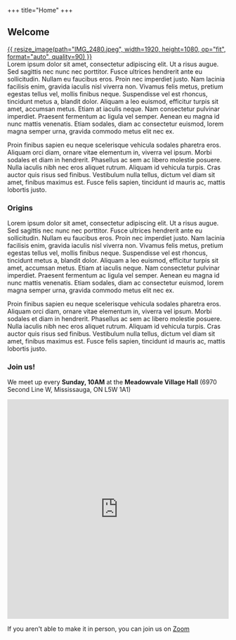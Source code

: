 +++
title="Home"
+++
<style>
	div.images img {
		width: 100%;
		display: flex;
		padding-bottom: 20px;
		justify-content: center;
	}
</style>

## Welcome

<div class="images">
	<a href="/about-us">
		{{ resize_image(path="IMG_2480.jpeg", width=1920, height=1080, op="fit", format="auto", quality=90) }}
	</a>
</div>

<div class="text">
Lorem ipsum dolor sit amet, consectetur adipiscing elit. Ut a risus augue. Sed sagittis nec nunc nec porttitor. Fusce ultrices hendrerit ante eu sollicitudin. Nullam eu faucibus eros. Proin nec imperdiet justo. Nam lacinia facilisis enim, gravida iaculis nisl viverra non. Vivamus felis metus, pretium egestas tellus vel, mollis finibus neque. Suspendisse vel est rhoncus, tincidunt metus a, blandit dolor. Aliquam a leo euismod, efficitur turpis sit amet, accumsan metus. Etiam at iaculis neque. Nam consectetur pulvinar imperdiet. Praesent fermentum ac ligula vel semper. Aenean eu magna id nunc mattis venenatis. Etiam sodales, diam ac consectetur euismod, lorem magna semper urna, gravida commodo metus elit nec ex.

Proin finibus sapien eu neque scelerisque vehicula sodales pharetra eros. Aliquam orci diam, ornare vitae elementum in, viverra vel ipsum. Morbi sodales et diam in hendrerit. Phasellus ac sem ac libero molestie posuere. Nulla iaculis nibh nec eros aliquet rutrum. Aliquam id vehicula turpis. Cras auctor quis risus sed finibus. Vestibulum nulla tellus, dictum vel diam sit amet, finibus maximus est. Fusce felis sapien, tincidunt id mauris ac, mattis lobortis justo. 
</div>

### Origins
Lorem ipsum dolor sit amet, consectetur adipiscing elit. Ut a risus augue. Sed sagittis nec nunc nec porttitor. Fusce ultrices hendrerit ante eu sollicitudin. Nullam eu faucibus eros. Proin nec imperdiet justo. Nam lacinia facilisis enim, gravida iaculis nisl viverra non. Vivamus felis metus, pretium egestas tellus vel, mollis finibus neque. Suspendisse vel est rhoncus, tincidunt metus a, blandit dolor. Aliquam a leo euismod, efficitur turpis sit amet, accumsan metus. Etiam at iaculis neque. Nam consectetur pulvinar imperdiet. Praesent fermentum ac ligula vel semper. Aenean eu magna id nunc mattis venenatis. Etiam sodales, diam ac consectetur euismod, lorem magna semper urna, gravida commodo metus elit nec ex.

Proin finibus sapien eu neque scelerisque vehicula sodales pharetra eros. Aliquam orci diam, ornare vitae elementum in, viverra vel ipsum. Morbi sodales et diam in hendrerit. Phasellus ac sem ac libero molestie posuere. Nulla iaculis nibh nec eros aliquet rutrum. Aliquam id vehicula turpis. Cras auctor quis risus sed finibus. Vestibulum nulla tellus, dictum vel diam sit amet, finibus maximus est. Fusce felis sapien, tincidunt id mauris ac, mattis lobortis justo. 

### Join us!
We meet up every **Sunday, 10AM** at the **Meadowvale Village Hall** (6970 Second Line W, Mississauga, ON L5W 1A1)

<iframe src="https://www.google.com/maps/embed?pb=!1m18!1m12!1m3!1d2888.046553396165!2d-79.72724219999999!3d43.62639!2m3!1f0!2f0!3f0!3m2!1i1024!2i768!4f13.1!3m3!1m2!1s0x882b400fa110144b%3A0x27257da99be35057!2sMeadowvale%20Village%20Hall!5e0!3m2!1sen!2sca!4v1693264218268!5m2!1sen!2sca" width="100%" height="500" style="border:0;" allowfullscreen="" loading="lazy" referrerpolicy="no-referrer-when-downgrade"></iframe>

If you aren't able to make it in person, you can join us on [Zoom](https://zoom.us/j/6608369331) 